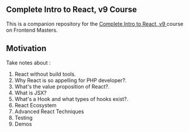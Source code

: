 ## Complete Intro to React, v9 Course

This is a companion repository for the [Complete Intro to React, v9 ](https://frontendmasters.com/courses/complete-react-v9/)course on Frontend Masters.


## Motivation

Take notes about : 
1. React without build tools.
2. Why React is so appelling for PHP developer?.
3. What's the value proposition of React?.
4. What is JSX?
5. What's a Hook and what types of hooks exist?.
6. React Ecosystem
7. Advanced React Techniques
8. Testing
9. Demos